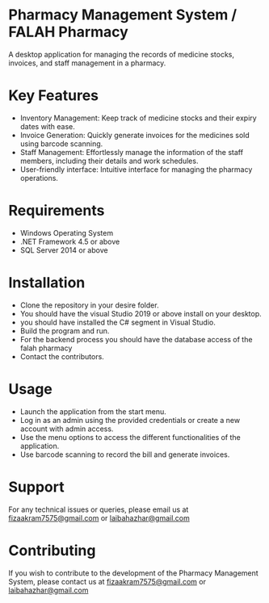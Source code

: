 # Pharmacy Management System / FALAH Pharmacy

A desktop application for managing the records of medicine stocks, invoices, and staff management in a pharmacy.

# Key Features
* Inventory Management: Keep track of medicine stocks and their expiry dates with ease.
* Invoice Generation: Quickly generate invoices for the medicines sold using barcode scanning.
* Staff Management: Effortlessly manage the information of the staff members, including their details and work schedules.
* User-friendly interface: Intuitive interface for managing the pharmacy operations.
# Requirements
* Windows Operating System
* .NET Framework 4.5 or above
* SQL Server 2014 or above
# Installation
* Clone the repository in your desire folder.
* You should have the visual Studio 2019 or above install on your desktop.
* you should have installed the C# segment in Visual Studio.
* Build the program and run.
* For the backend process you should have the database access of the falah pharmacy
* Contact the contributors.
# Usage
* Launch the application from the start menu.
* Log in as an admin using the provided credentials or create a new account with admin access.
* Use the menu options to access the different functionalities of the application.
* Use barcode scanning to record the bill and generate invoices.
# Support
For any technical issues or queries, please email us at fizaakram7575@gmail.com or laibahazhar@gmail.com

# Contributing
If you wish to contribute to the development of the Pharmacy Management System, please contact us at fizaakram7575@gmail.com or laibahazhar@gmail.com
